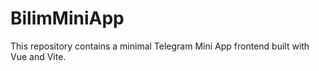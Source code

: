 # BilimMiniApp

This repository contains a minimal Telegram Mini App frontend built with Vue and Vite.
